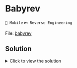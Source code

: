 # Babyrev

`📱 Mobile` `⏮️ Reverse Engineering`

File: [babyrev](babyrev.apk)

## Solution

<details>
	<summary>Click to view the solution</summary>

1. First, we need to extract the APK file. We can do this by changing the extension of the file to `.zip` and decompile simply by extracting the contents.

2. We can see that the APK file contains some `.dex` files. We can use `jadx-gui` to look at these files.

3. We can find the package `com.mobiotsec.babyrev` in the `class3.dex` file. The `checkFlag` function guides us to the flag. We have the following informations:

    - The flag is a string.
    - The flag is 27 characters long.
    - The flag is in the format `FLAG{}`.
    - The firt characters of the flag are `scientia`.

FLAG: `FLAG{ScIeNtIa_pOtEnTiA_EsT}`

</details>

